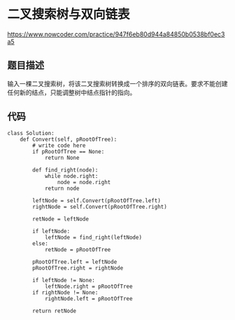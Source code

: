 # 二叉搜索树与双向链表

https://www.nowcoder.com/practice/947f6eb80d944a84850b0538bf0ec3a5

## 题目描述

输入一棵二叉搜索树，将该二叉搜索树转换成一个排序的双向链表。要求不能创建任何新的结点，只能调整树中结点指针的指向。

## 代码

```
class Solution:
    def Convert(self, pRootOfTree):
        # write code here
        if pRootOfTree == None:
            return None

        def find_right(node):
            while node.right:
                node = node.right
            return node

        leftNode = self.Convert(pRootOfTree.left)
        rightNode = self.Convert(pRootOfTree.right)

        retNode = leftNode

        if leftNode:
            leftNode = find_right(leftNode)
        else:
            retNode = pRootOfTree

        pRootOfTree.left = leftNode
        pRootOfTree.right = rightNode

        if leftNode != None:
            leftNode.right = pRootOfTree
        if rightNode != None:
            rightNode.left = pRootOfTree

        return retNode
```

